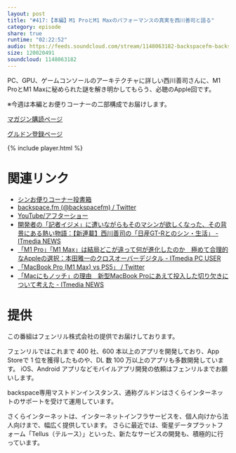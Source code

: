 ```yaml
---
layout: post
title: "#417:【本編】M1 ProとM1 Maxのパフォーマンスの真実を西川善司と語る"
category: episode
share: true
runtime: "02:22:52"
audio: https://feeds.soundcloud.com/stream/1148063182-backspacefm-backspacefm-417-1.mp3
size: 120020491
soundcloud: 1148063182
---
```


PC、GPU、ゲームコンソールのアーキテクチャに詳しい西川善司さんに、M1 ProとM1 Maxに秘められた謎を解き明かしてもらう、必聴のApple回です。

※今週は本編とお便りコーナーの二部構成でお届けします。

[マガジン購読ページ](https://note.com/drikin/m/m55ec296b7655)

[グルドン登録ページ](https://mstdn.guru/invite/3WVHpSMr)

{% include player.html %}

# 関連リンク
* [シンお便りコーナー投書箱](https://forms.gle/NDBngfLwc3jKbLEJ6)
* [backspace.fm (@backspacefm) / Twitter](https://twitter.com/backspacefm)
* [YouTube/アフターショー](https://note.com/backspacefm/n/n461c1fe86719)
* [開発者の「記者イジメ」に遭いながらもそのマシンが欲しくなった、その背景にある熱い物語：【新連載】西川善司の「日産GT-Rとのシン・生活」 - ITmedia NEWS](https://www.itmedia.co.jp/news/articles/2110/23/news024.html)
* [「M1 Pro」「M1 Max」は結局どこが違って何が進化したのか　極めて合理的なAppleの選択：本田雅一のクロスオーバーデジタル - ITmedia PC USER](https://www.itmedia.co.jp/pcuser/articles/2110/20/news074.html)
* [「MacBook Pro (M1 Max) vs PS5」 / Twitter](https://twitter.com/zoneoftech/status/1450398087600611330)
* [「Macにもノッチ」の理由　新型MacBook Proにあえて投入した切り欠きについて考えた - ITmedia NEWS](https://www.itmedia.co.jp/news/articles/2110/19/news078_2.html)

# 提供

この番組はフェンリル株式会社の提供でお届けしております。

フェンリルではこれまで 400 社、600 本以上のアプリを開発しており、App Storeで 1 位を獲得したものや、DL 数 100 万以上のアプリも多数開発しています。
iOS、Android アプリなどモバイルアプリ開発の依頼はフェンリルまでお願いします。

backspace専用マストドンインスタンス、通称グルドンはさくらインターネットのサポートを受けて運用しています。

さくらインターネットは、インターネットインフラサービスを、個人向けから法人向けまで、幅広く提供しています。
さらに最近では、衛星データプラットフォーム「Tellus（テルース）」といった、新たなサービスの開発も、積極的に行っています。

